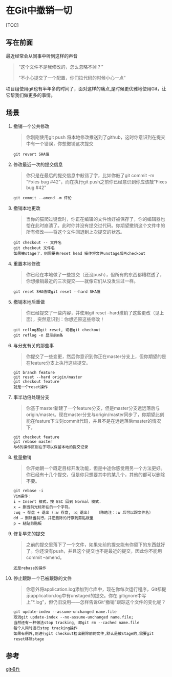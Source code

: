 # 在Git中撤销一切

[TOC]

## 写在前面

最近经常会从同事中听到这样的声音

> “这个文件不是我修改的，怎么忽略不掉？”
>
> ”不小心提交了一个配置，你们拉代码的时候小心一点”

项目组使用git也有半年多的时间了，面对这样的痛点,是时候更优雅地使用Git，让它帮我们做更多的事情。

## 场景

1. 撤销一个公共修改

   > 你刚刚使用git push 将本地修改推送到了github，这时你意识到在提交中有一个错误，你想撤销这次提交

   ```
   git revert SHA值
   ```

2. 修改最近一次的提交信息

   > 你只是在最后的提交信息中敲错了字，比如你敲了git commit -m "Fxies bug #42"，而在执行git push之前你已经意识到你应该敲"Fixes bug #42"

   ```
   git commit --amend -m 评论
   ```

3. 撤销本地更改

   > 当你的猫爬过键盘时，你正在编辑的文件恰好被保存了，你的编辑器也恰在此时崩溃了。此时你并没有提交过代码。你期望撤销这个文件中的所有修改——将这个文件回退到上次提交的状态。

   ```
   git checkout -- 文件名
   git checkout 文件名
   如果被stage了，则需要先reset head 操作将文件unstage后再checkout
   ```

4. 重置本地修改

   > 你已经在本地做了一些提交（还没push），但所有的东西都糟糕透了，你想撤销最近的三次提交——就像它们从没发生过一样。

   ```
   git reset SHA值或git reset --hard SHA值
   ```

5. 撤销本地后重做

   > 你已经提交了一些内容，并使用git reset –hard撤销了这些更改（见上面），突然意识到：你想还原这些修改！

   ```
   git reflog和git reset, 或者git checkout
   git reflog -n 显示前n条
   ```

6. 与分支有关的那些事

   > 你提交了一些变更，然后你意识到你正在master分支上，但你期望的是在feature分支上执行这些提交。

   ```
   git branch feature
   git reset --hard origin/master
   git checkout feature
   就是一个reset操作
   ```

7. 事半功倍处理分支

   > 你基于master新建了一个feature分支，但是master分支远远落后与origin/master。现在master分支与origin/master同步了，你期望此刻能在feature下立刻commit代码，并且不是在远远落后master的情况下。

   ```
   git checkout feature
   git rebase master
   与6的操作区别在于可以保留本地的提交记录
   ```

8. 批量撤销

   > 你开始朝一个既定目标开发功能，但是中途你感觉用另一个方法更好。你已经有十几个提交，但是你只想要其中的某几个，其他的都可以删除不要。

   ```
   git rebase -i
   Vim操作：
   i → Insert 模式，按 ESC 回到 Normal 模式.
   x → 删当前光标所在的一个字符。
   :wq → 存盘 + 退出 (:w 存盘, :q 退出)   （陈皓注：:w 后可以跟文件名）
   dd → 删除当前行，并把删除的行存到剪贴板里
   p → 粘贴剪贴板
   ```

9. 修复早先的提交

   > 之前的提交里落下了一个文件，如果先前的提交能有你留下的东西就好了。你还没有push，并且这个提交也不是最近的提交，因此你不能用commit –amend。 

   ```
   还是rebase的操作
   ```

10. 停止跟踪一个已被跟踪的文件

    > 你意外将application.log添加到仓库中，现在你每次运行程序，Git都提示application.log中有unstaged的提交。你在.gitignore中写上”*.log”，但仍旧没用——怎样告诉Git“撤销”跟踪这个文件的变化呢？

    ```
    git update-index --assume-unchanged name.file
    取消git update-index --no-assume-unchanged name.file; 
    当然还有一种做法stop tracking, 即git rm --cached name.file
    每个人同时进行stop tracking操作
    如果有例外,则进行git checkout检出删除前的文件,默认是被stage的,需要git reset移除stage
    ```


##  参考

[git操作](http://mobile.51cto.com/hot-481240.htm)

